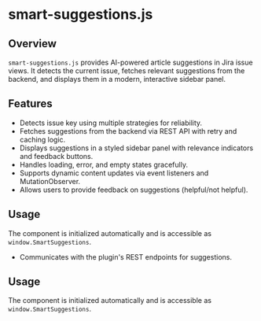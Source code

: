 # smart-suggestions.js

## Overview

`smart-suggestions.js` provides AI-powered article suggestions in Jira issue views. It detects the current issue, fetches relevant suggestions from the backend, and displays them in a modern, interactive sidebar panel.

## Features

- Detects issue key using multiple strategies for reliability.
- Fetches suggestions from the backend via REST API with retry and caching logic.
- Displays suggestions in a styled sidebar panel with relevance indicators and feedback buttons.
- Handles loading, error, and empty states gracefully.
- Supports dynamic content updates via event listeners and MutationObserver.
- Allows users to provide feedback on suggestions (helpful/not helpful).

## Usage

The component is initialized automatically and is accessible as `window.SmartSuggestions`.
- Communicates with the plugin's REST endpoints for suggestions.

## Usage

The component is initialized automatically and is accessible as `window.SmartSuggestions`.
